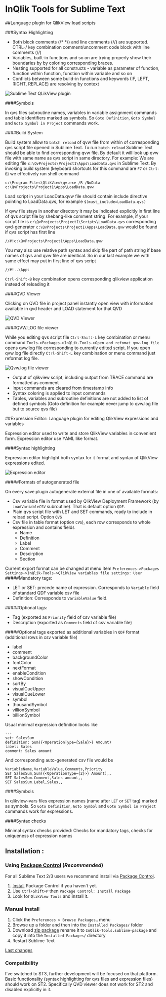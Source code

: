 InQlik Tools for Sublime Text
=============================

##Language plugin for QlikView load scripts


###Syntax Highlighting

* Both block comments (/\* \*/) and line comments (//) are supported. CTRL-/ key combination comment/uncomment code block with line comments (//)
* Variables, built-in functions and so on are trying properly show their boundaries by by coloring corresponding braces.
* Nesting supported for all constructs - variable as parameter of function, function within function, function within variable and so on
* Conflicts between some build-in functions and keywords (IF, LEFT, RIGHT, REPLACE) are resolving by context

![Sublime Text QLikView plugin](https://monosnap.com/image/R3lNiNrl9dKs143WVCh16vh9SIWd6F.png)

####Symbols

In qvs files subroutine names, variables in variable assignment commands and table identifiers marked as symbols. So `Goto Definition`, `Goto Symbol` and `Goto Symbol in Project` commands work.


####Build System

Build system allow to `batch reload` of qvw file from within of corresponding qvs script file opened in Sublime Text. 
To run `batch reload` Sublime Text should be able to find corresponding qvw file.
By default it will look up qvw file with same name as qvs script in same directory. For example: We are editing file `c:\QvProjects\Project1\Apps\LoadData.qvs` in Sublime Text. By invoking build system (keyboard shortcuts for this command are `F7` or `Ctrl-B`) we effectively run shell command 

    c:\Program Files\QlikView\qv.exe /R /NoData c:\QvProjects\Project1\Apps\LoadData.qvw

Load script in your LoadData.qvw file should contain include directive pointing to LoadData.qvs, for example `$(must_include=LoadData.qvs)`  

If qvw file stays in another directory it may be indicated explicitly in first line of qvs script file by shebang-like comment string. For example, if your script file is `c:\QvProjects\Project1\Scripts\LoadData.qvs` corresponding qvd-generator `c:\QvProjects\Project1\Apps\LoadData.qvw` would be found if qvs script has first line

    //#!c:\QvProjects\Project1\Apps\LoadData.qvw

You may also use relative path syntax and skip file part of path string if base names of qvs and qvw file are identical. So in our last example we with same effect may put in first line of qvs script  

    //#!..\Apps

`Ctrl-Shift-B` key combination opens corresponding qlikview application instead of reloading it

####QVD Viewer

Clicking on QVD file in project panel instantly open view with information available in qvd header and LOAD statement for that QVD

![QVD Viewer](http://monosnap.com/image/3AcB6j9A7ktIx1FPyzgkflmWi63gh6.png)

####QVW.LOG file viewer

While you editing qvs script file `Ctrl-Shift-L` key combination or menu command `Tools->Packages->InQlik-Tools->Open and refomat qvw.log file` opens qvw.log file corresponding to currently edited script. If you open qvw.log file directly `Ctrl-Shift-L` key combination or menu command just reformat log file.

![Qvw.log file viewer](http://monosnap.com/image/QGjpepWj1VNxcR5Vvx4VmACqsIB2Vh.png)

- Output of qlikview script, including output from TRACE command are formatted as comment
- Input commands are cleared from timestamp info
- Syntax coloring is applied to input commands
- Tables, variables and subroutine definitions are not added to list of defined symbols (Goto definition for example never jump to qvw.log file but to source qvs file)

##Expression Editor: Language plugin for editing QlikView expressions and variables

Expression editor used to write and store QlikView variables in convenient form.
Expression editor use YAML like format.

####Syntax highlighting

Expression editor highlight both syntax for it format and syntax of QlikView expressions edited.

![Expression editor](http://monosnap.com/image/iM1bfwD7PVuDp3eSjnKFmPjiVzI7ab.png)

#####Formats of autogenerated file

On every save plugin autogenerate external file in one of available formats:

- Csv variable file in format used by QlikView Deployment Framework (by `LoadVariableCSV` subroutine). That is default option `QDF`.
- Plain qvs script file with LET and SET commands, ready to include in reload script. Option `QVS`
- Csv file in table format (option `CVS`), each row corresponds to whole expression and contains fields
  - Name
  - Definition
  - Label
  - Comment
  - Descirption
  - Section  

Current export format can be changed at menu item  `Preferences->Packages Settings->InQlik-Tools->QlikView variables file settings: User`
#####Mandatory tags:

- LET or SET: precede name of expression. Corresponds to `Variable` field of standard QDF variable csv file 
- Definition: Corresponds to `VariableValue` field.

#####Optional tags:

- Tag (exported as `Priority` field of csv variable file)
- Description (exported as `Comments` field of csv variable file) 

#####Optional tags exported as additional variables in `QDF` format (additional rows in csv variable file)

- label
- comment
- backgroundColor
- fontColor
- nextFormat
- enableCondition
- showCondition
- sortBy
- visualCueUpper
- visualCueLower
- symbol
- thousandSymbol
- villionSymbol
- billionSymbol

Usual minimal expression definition looks like

```
---
set: SalesSum
definition: Sum({<OperationType={Sale}>} Amount)
label: Sales
comment: Sales amount
```
And corresponding auto-generated csv file would be

```
VariableName,VariableValue,Comments,Priority
SET SalesSum,Sum({<OperationType={2}>} Amount),,
SET SalesSum.Comment,Sales amount,,
SET SalesSum.Label,Sales,,
```

####Symbols

In qlikview-vars files expression names (name after `LET` or `SET` tag) marked as symbols. So `Goto Definition`, `Goto Symbol` and `Goto Symbol in Project` commands work for expressions.

####Syntax checks

Minimal syntax checks provided: Checks for mandatory tags, checks for uniqueness of expression names  


## Installation :

### Using [Package Control][1] (*Recommended*)

For all Sublime Text 2/3 users we recommend install via [Package Control][1].

1. [Install][2] Package Control if you haven't yet.
2. Use `Ctrl+Shift+P` then `Package Control: Install Package`
3. Look for `QlikView Tools` and install it.

### Manual Install

1. Click the `Preferences > Browse Packages…` menu
2. Browse up a folder and then into the `Installed Packages/` folder
3. Download [zip package][3] rename it to `InQlik-Tools.sublime-package` and copy it into the `Installed Packages/` directory
4. Restart Sublime Text

[Last changes](CHANGELOG.md)

### Compatibility

I've switched to ST3, further development will be focused on that platform.
Basic functionality (syntax highlighting for qvs files and expression files) should work on ST2.
Specifically QVD viewer does not work for ST2 and disabled explicitly in it.



 [home]: https://github.com/inqlik/inqlik-tools
 [1]: https://sublime.wbond.net/
 [2]: https://sublime.wbond.net/installation
 [3]: https://github.com/inqlik/inqlik-tools/archive/master.zip
